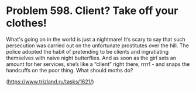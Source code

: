 # Problem 598. Client? Take off your clothes!

What's going on in the world is just a nightmare! It’s scary to say that such persecution was carried out on the unfortunate prostitutes over the hill. The police adopted the habit of pretending to be clients and ingratiating themselves with naive night butterflies. And as soon as the girl sets an amount for her services, she’s like a “client” right there, rrrr! - and snaps the handcuffs on the poor thing. What should moths do?

(https://www.trizland.ru/tasks/1621/)